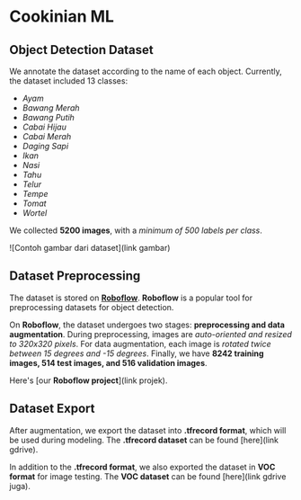 # Cookinian ML

## Object Detection Dataset

We annotate the dataset according to the name of each object. Currently, the dataset included 13 classes:

- _Ayam_
- _Bawang Merah_
- _Bawang Putih_
- _Cabai Hijau_
- _Cabai Merah_
- _Daging Sapi_
- _Ikan_
- _Nasi_
- _Tahu_
- _Telur_
- _Tempe_
- _Tomat_
- _Wortel_

We collected **5200 images**, with a _minimum of 500 labels per class_.

![Contoh gambar dari dataset](link gambar)

## Dataset Preprocessing

The dataset is stored on [**Roboflow**](https://www.roboflow.com). **Roboflow** is a popular tool for preprocessing datasets for object detection.

On **Roboflow**, the dataset undergoes two stages: **preprocessing and data augmentation**. During preprocessing, images are _auto-oriented and resized to 320x320 pixels_. For data augmentation, each image is _rotated twice between 15 degrees and -15 degrees_. Finally, we have **8242 training images, 514 test images, and 516 validation images**.

Here's [our **Roboflow project**](link projek).

## Dataset Export

After augmentation, we export the dataset into **.tfrecord format**, which will be used during modeling. The **.tfrecord dataset** can be found [here](link gdrive).

In addition to the **.tfrecord format**, we also exported the dataset in **VOC format** for image testing. The **VOC dataset** can be found [here](link gdrive juga).
